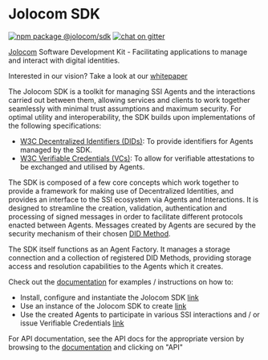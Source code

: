 # Jolocom SDK

[![npm package @jolocom/sdk](https://img.shields.io/npm/v/@jolocom/sdk?style=flat-square)](https://www.npmjs.com/package/@jolocom/sdk)
[![chat on gitter](https://img.shields.io/gitter/room/jolocom/jolocom-sdk?style=flat-square)](https://gitter.im/jolocom/jolocom-sdk)

[Jolocom](https://jolocom.io) Software Development Kit - Facilitating applications to manage and
interact with digital identities.

Interested in our vision? Take a look at our [whitepaper](https://jolocom.io/wp-content/uploads/2019/12/Jolocom-Whitepaper-v2.1-A-Decentralized-Open-Source-Solution-for-Digital-Identity-and-Access-Management.pdf)

The Jolocom SDK is a toolkit for managing SSI Agents and the interactions carried out between them, allowing services and clients to work together seamlessly with minimal trust assumptions and maximum security. For optimal utility and interoperability, the SDK builds upon implementations of the following specifications:

- [W3C Decentralized Identifiers (DIDs)](https://www.w3.org/TR/did-core/): To provide identifiers for Agents managed by the SDK.
- [W3C Verifiable Credentials (VCs)](https://www.w3.org/TR/vc-data-model/): To allow for verifiable attestations to be exchanged and utilised by Agents.

The SDK is composed of a few core concepts which work together to provide a framework for making use of Decentralized Identities, and provides an interface to the SSI ecosystem via Agents and Interactions. 
It is designed to streamline the creation, validation, authentication and processing of signed messages in order to facilitate different protocols enacted between Agents. Messages created by Agents are secured by the security mechanism of their chosen [DID Method](https://w3c.github.io/did-core/).

The SDK itself functions as an Agent Factory. It manages a storage connection and a collection of registered DID Methods, providing storage access and resolution capabilities to the Agents which it creates.

Check out the [documentation](https://jolocom.github.io/jolocom-sdk/) for examples / instructions on how to:
- Install, configure and instantiate the Jolocom SDK [link](./docs/guides/sdk_install_conf.md)
- Use an instance of the Jolocom SDK to create [link](./docs/guides/agents.md)
- Use the created Agents to participate in various SSI interactions and / or issue Verifiable Credentials [link](./docs/guides/interaction_flows.md)

For API documentation, see the API docs for the appropriate version by browsing
to the [documentation](https://jolocom.github.io/jolocom-sdk/) and clicking on
"API"
